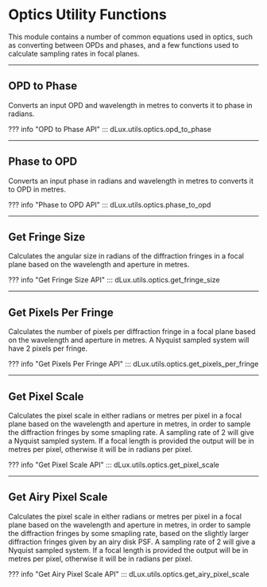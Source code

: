 # Optics Utility Functions

This module contains a number of common equations used in optics, such as converting between OPDs and phases, and a few functions used to calculate sampling rates in focal planes.

---

## OPD to Phase

Converts an input OPD and wavelength in metres to converts it to phase in radians.

??? info "OPD to Phase API"
    ::: dLux.utils.optics.opd_to_phase

---

## Phase to OPD

Converts an input phase in radians and wavelength in metres to converts it to OPD in metres.

??? info "Phase to OPD API"
    ::: dLux.utils.optics.phase_to_opd

---

## Get Fringe Size

Calculates the angular size in radians of the diffraction fringes in a focal plane based on the wavelength and aperture in metres.

??? info "Get Fringe Size API"
    ::: dLux.utils.optics.get_fringe_size

---

## Get Pixels Per Fringe

Calculates the number of pixels per diffraction fringe in a focal plane based on the wavelength and aperture in metres. A Nyquist sampled system will have 2 pixels per fringe.

??? info "Get Pixels Per Fringe API"
    ::: dLux.utils.optics.get_pixels_per_fringe

---

## Get Pixel Scale

Calculates the pixel scale in either radians or metres per pixel in a focal plane based on the wavelength and aperture in metres, in order to sample the diffraction fringes by some smapling rate. A sampling rate of 2 will give a Nyquist sampled system. If a focal length is provided the output will be in metres per pixel, otherwise it will be in radians per pixel.

??? info "Get Pixel Scale API"
    ::: dLux.utils.optics.get_pixel_scale

---

## Get Airy Pixel Scale

Calculates the pixel scale in either radians or metres per pixel in a focal plane based on the wavelength and aperture in metres, in order to sample the diffraction fringes by some smapling rate, based on the slightly larger diffraction fringes given by an airy disk PSF. A sampling rate of 2 will give a Nyquist sampled system. If a focal length is provided the output will be in metres per pixel, otherwise it will be in radians per pixel.

??? info "Get Airy Pixel Scale API"
    ::: dLux.utils.optics.get_airy_pixel_scale